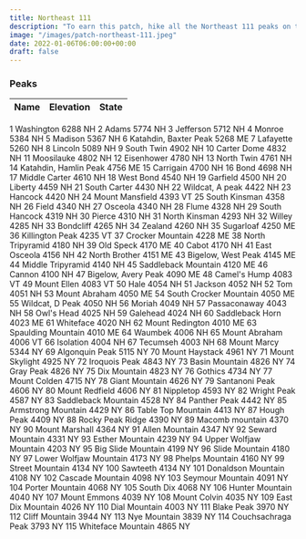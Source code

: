 ```yaml
---
title: Northeast 111 
description: "To earn this patch, hike all the Northeast 111 peaks on the list"
image: "/images/patch-northeast-111.jpeg"
date: 2022-01-06T06:00:00+00:00
draft: false
---
```

### Peaks
| Name | Elevation | State |
|------|----------:|-------|
1	Washington	6288	NH
2	Adams	5774	NH
3	Jefferson	5712	NH
4	Monroe	5384	NH
5	Madison	5367	NH
6	Katahdin, Baxter Peak	5268	ME
7	Lafayette	5260	NH
8	Lincoln	5089	NH
9	South Twin	4902	NH
10	Carter Dome	4832	NH
11	Moosilauke	4802	NH
12	Eisenhower	4780	NH
13	North Twin	4761	NH
14	Katahdin, Hamlin Peak	4756	ME
15	Carrigain	4700	NH
16	Bond	4698	NH
17	Middle Carter	4610	NH
18	West Bond	4540	NH
19	Garfield	4500	NH
20	Liberty	4459	NH
21	South Carter	4430	NH
22	Wildcat, A peak	4422	NH
23	Hancock	4420	NH
24	Mount Mansfield	4393	VT
25	South Kinsman	4358	NH
26	Field	4340	NH
27	Osceola	4340	NH
28	Flume	4328	NH
29	South Hancock	4319	NH
30	Pierce	4310	NH
31	North Kinsman	4293	NH
32	Willey	4285	NH
33	Bondcliff	4265	NH
34	Zealand	4260	NH
35	Sugarloaf	4250	ME
36	Killington Peak	4235	VT
37	Crocker Mountain	4228	ME
38	North Tripyramid	4180	NH
39	Old Speck	4170	ME
40	Cabot	4170	NH
41	East Osceola	4156	NH
42	North Brother	4151	ME
43	Bigelow, West Peak	4145	ME
44	Middle Tripyramid	4140	NH
45	Saddleback Mountain	4120	ME
46	Cannon	4100	NH
47	Bigelow, Avery Peak	4090	ME
48	Camel's Hump	4083	VT
49	Mount Ellen	4083	VT
50	Hale	4054	NH
51	Jackson	4052	NH
52	Tom	4051	NH
53	Mount Abraham	4050	ME
54	South Crocker Mountain	4050	ME
55	Wildcat, D Peak	4050	NH
56	Moriah	4049	NH
57	Passaconaway	4043	NH
58	Owl's Head	4025	NH
59	Galehead	4024	NH
60	Saddleback Horn	4023	ME
61	Whiteface	4020	NH
62	Mount Redington	4010	ME
63	Spaulding Mountain	4010	ME
64	Waumbek	4006	NH
65	Mount Abraham	4006	VT
66	Isolation	4004	NH
67	Tecumseh	4003	NH
68	Mount Marcy	5344	NY
69	Algonquin Peak	5115	NY
70	Mount Haystack	4961	NY
71	Mount Skylight	4925	NY
72	Iroquois Peak	4843	NY
73	Basin Mountain	4826	NY
74	Gray Peak	4826	NY
75	Dix Mountain	4823	NY
76	Gothics	4734	NY
77	Mount Colden	4715	NY
78	Giant Mountain	4626	NY
79	Santanoni Peak	4606	NY
80	Mount Redfield	4606	NY
81	Nippletop	4593	NY
82	Wright Peak	4587	NY
83	Saddleback Mountain	4528	NY
84	Panther Peak	4442	NY
85	Armstrong Mountain	4429	NY
86	Table Top Mountain	4413	NY
87	Hough Peak	4409	NY
88	Rocky Peak Ridge	4390	NY
89	Macomb mountain	4370	NY
90	Mount Marshall	4364	NY
91	Allen Mountain	4347	NY
92	Seward Mountain	4331	NY
93	Esther Mountain	4239	NY
94	Upper Wolfjaw Mountain	4203	NY
95	Big Slide Mountain	4199	NY
96	Slide Mountain	4180	NY
97	Lower Wolfjaw Mountain	4173	NY
98	Phelps Mountain	4160	NY
99	Street Mountain	4134	NY
100	Sawteeth	4134	NY
101	Donaldson Mountain	4108	NY
102	Cascade Mountain	4098	NY
103	Seymour Mountain	4091	NY
104	Porter Mountain	4068	NY
105	South Dix	4068	NY
106	Hunter Mountain	4040	NY
107	Mount Emmons	4039	NY
108	Mount Colvin	4035	NY
109	East Dix Mountain	4026	NY
110	Dial Mountain	4003	NY
111	Blake Peak	3970	NY
112	Cliff Mountain	3944	NY
113	Nye Mountain	3839	NY
114	Couchsachraga Peak	3793	NY
115	Whiteface Mountain	4865	NY
